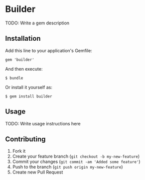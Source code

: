 # Builder

TODO: Write a gem description

## Installation

Add this line to your application's Gemfile:

    gem 'builder'

And then execute:

    $ bundle

Or install it yourself as:

    $ gem install builder

## Usage

TODO: Write usage instructions here

## Contributing

1. Fork it
2. Create your feature branch (`git checkout -b my-new-feature`)
3. Commit your changes (`git commit -am 'Added some feature'`)
4. Push to the branch (`git push origin my-new-feature`)
5. Create new Pull Request
